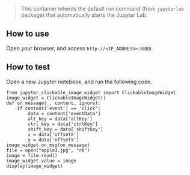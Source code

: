 > This container inherits the default run command (from `jupyterlab` package) that automatically starts the Jupyter Lab.

## How to use

Open your browser, and access `http://<IP_ADDRESS>:8888`.

## How to test

Open a new Jupyter notebook, and run the following code.

```
from jupyter_clickable_image_widget import ClickableImageWidget
image_widget = ClickableImageWidget()
def on_message(_, content, ignore):
    if content['event'] == 'click':
        data = content['eventData']
        alt_key = data['altKey']
        ctrl_key = data['ctrlKey']
        shift_key = data['shiftKey']
        x = data['offsetX']
        y = data['offsetY']
image_widget.on_msg(on_message)
file = open("apple3.jpg", "rb")
image = file.read()
image_widget.value = image
display(image_widget)
```